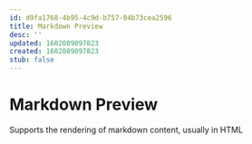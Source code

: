 ```yaml
---
id: d9fa1768-4b95-4c9d-b757-04b73cea2596
title: Markdown Preview
desc: ''
updated: 1602089097823
created: 1602089097823
stub: false
---
```


# Markdown Preview

Supports the rendering of markdown content, usually in HTML
